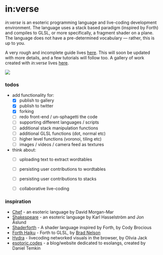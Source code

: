 # in:verse

*in:verse* is an esoteric programming language and live-coding development environment. The language uses a stack based paradigm (inspired by Forth) and compiles to GLSL, or more specifically, a fragment shader on a plane. The language does not have a pre-determined vocabulary &mdash; rather, this is up to you.

A very rough and incomplete guide lives [here](guide.md). This will soon be updated with more details, and a few tutorials will follow too. A gallery of work created with *in:verse* lives [here](https://gallery.inverse.website).

![](img.jpg)

### todos
* add functionality for:
  - [x] publish to gallery
  - [x] publish to twitter
  - [x] forking
  - [ ] redo front-end / un-sphagetti the code
  - [ ] supporting different languages / scripts
  - [ ] additional stack manipulation functions
  - [ ] additional GLSL functions (dot, normal etc)
  - [ ] higher level functions (voronoi, tiling etc)
  - [ ] images / videos / camera feed as textures
* think about:
  - [ ] uploading text to extract wordtables
  - [ ] persisting user contributions to wordtables
  - [ ] persisting user contributions to stacks
  - [ ] collaborative live-coding


### inspiration
* [Chef](https://esolangs.org/wiki/Chef) - an esoteric language by David Morgan-Mar
* [Shakespeare](https://esolangs.org/wiki/Shakespeare) - an esoteric language by Karl Hasselström and Jon Åslund
* [Shaderforth](https://github.com/daeken/Shaderforth) - A shader language inspired by Forth, by Cody Brocious
* [Forth Haiku](https://forthsalon.appspot.com/) - Forth to GLSL, by [Brad Nelson](http://bradn123.github.io/)
* [Hydra](https://github.com/ojack/hydra) - livecoding networked visuals in the browser, by Olivia Jack
* [esotoric.codes](https://esoteric.codes/) - a blog/website dedicated to esolangs, created by Daniel Temkin
